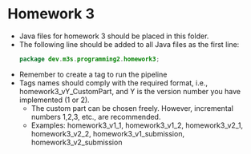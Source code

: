 # Homework 3

- Java files for homework 3 should be placed in this folder.
- The following line should be added to all Java files as the first line:
  ```java
  package dev.m3s.programming2.homework3;
  ```
- Remember to create a tag to run the pipeline
- Tags names should comply with the required format, i.e., homework3_vY_CustomPart, and Y is the version number you have implemented (1 or 2).
  - The custom part can be chosen freely. However, incremental numbers 1,2,3, etc., are recommended.
  - Examples: homework3_v1_1, homework3_v1_2, homework3_v2_1, homework3_v2_2, homework3_v1_submission, homework3_v2_submission
